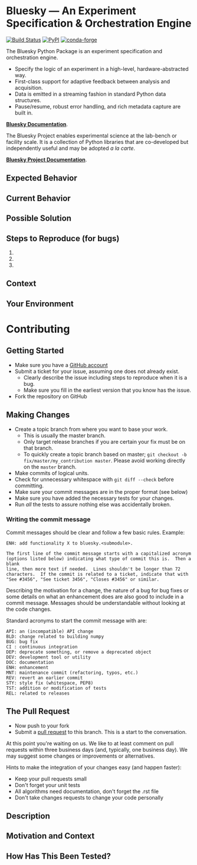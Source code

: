 # Bluesky — An Experiment Specification & Orchestration Engine

[![Build Status](https://img.shields.io/github/workflow/status/bluesky/bluesky/Unit%20Tests)](https://github.com/bluesky/bluesky/actions?query=workflow%3A%22Unit+Tests%22+branch%3Amaster)
[![PyPI](https://img.shields.io/pypi/v/bluesky)](https://pypi.org/project/bluesky/)
[![conda-forge](https://img.shields.io/conda/vn/conda-forge/bluesky)](https://anaconda.org/conda-forge/bluesky)

The Bluesky Python Package is an experiment specification and orchestration engine. 
- Specify the logic of an experiment in a high-level, hardware-abstracted way.
- First-class support for adaptive feedback between analysis and acquisition.
- Data is emitted in a streaming fashion in standard Python data structures.
- Pause/resume, robust error handling, and rich metadata capture are built in.

[**Bluesky Documentation**](http://blueskyproject.io/bluesky).

The Bluesky Project enables experimental science at the lab-bench or facility scale. It is a collection of Python libraries that are co-developed but independently useful and may be adopted *a la carte*.

[**Bluesky Project Documentation**](http://blueskyproject.io).

<!--- Provide a general summary of the issue in the Title above -->

## Expected Behavior
<!--- If you're describing a bug, tell us what should happen -->
<!--- If you're suggesting a change/improvement, tell us how it should work -->

## Current Behavior
<!--- If describing a bug, tell us what happens instead of the expected behavior -->
<!--- If suggesting a change/improvement, explain the difference from current behavior -->

## Possible Solution
<!--- Not obligatory, but suggest a fix/reason for the bug, -->
<!--- or ideas how to implement the addition or change -->

## Steps to Reproduce (for bugs)
<!--- Provide a link to a live example, or an unambiguous set of steps to -->
<!--- reproduce this bug. Include code to reproduce, if relevant -->
1.
2.
3.

## Context
<!--- How has this issue affected you? What are you trying to accomplish? -->
<!--- Providing context helps us come up with a solution that is most useful in the real world -->

## Your Environment
<!--- Include as many relevant details about the environment you experienced the bug in -->
# Contributing

## Getting Started

* Make sure you have a [GitHub account](https://github.com/signup/free)
* Submit a ticket for your issue, assuming one does not already exist.
  * Clearly describe the issue including steps to reproduce when it is a bug.
  * Make sure you fill in the earliest version that you know has the issue.
* Fork the repository on GitHub


## Making Changes

* Create a topic branch from where you want to base your work.
  * This is usually the master branch.
  * Only target release branches if you are certain your fix must be on that
    branch.
  * To quickly create a topic branch based on master; `git checkout -b
    fix/master/my_contribution master`. Please avoid working directly on the
    `master` branch.
* Make commits of logical units.
* Check for unnecessary whitespace with `git diff --check` before committing.
* Make sure your commit messages are in the proper format (see below)
* Make sure you have added the necessary tests for your changes.
* Run _all_ the tests to assure nothing else was accidentally broken.

### Writing the commit message

Commit messages should be clear and follow a few basic rules. Example:

```
ENH: add functionality X to bluesky.<submodule>.

The first line of the commit message starts with a capitalized acronym
(options listed below) indicating what type of commit this is.  Then a blank
line, then more text if needed.  Lines shouldn't be longer than 72
characters.  If the commit is related to a ticket, indicate that with
"See #3456", "See ticket 3456", "Closes #3456" or similar.
```

Describing the motivation for a change, the nature of a bug for bug fixes 
or some details on what an enhancement does are also good to include in a 
commit message. Messages should be understandable without looking at the code 
changes. 

Standard acronyms to start the commit message with are:
```
API: an (incompatible) API change
BLD: change related to building numpy
BUG: bug fix
CI : continuous integration
DEP: deprecate something, or remove a deprecated object
DEV: development tool or utility
DOC: documentation
ENH: enhancement
MNT: maintenance commit (refactoring, typos, etc.)
REV: revert an earlier commit
STY: style fix (whitespace, PEP8)
TST: addition or modification of tests
REL: related to releases
```
## The Pull Request

* Now push to your fork
* Submit a [pull request](https://help.github.com/articles/using-pull-requests) to this branch. This is a start to the conversation.

At this point you're waiting on us. We like to at least comment on pull requests within three business days 
(and, typically, one business day). We may suggest some changes or improvements or alternatives.

Hints to make the integration of your changes easy (and happen faster):
- Keep your pull requests small
- Don't forget your unit tests
- All algorithms need documentation, don't forget the .rst file
- Don't take changes requests to change your code personally
<!--- Provide a general summary of your changes in the Title above -->

## Description
<!--- Describe your changes in detail -->

## Motivation and Context
<!--- Why is this change required? What problem does it solve? -->
<!--- If it fixes an open issue, please link to the issue here. -->

## How Has This Been Tested?
<!--- Please describe in detail how you tested your changes. -->
<!--- Include details of your testing environment, and the tests you ran to -->
<!--- see how your change affects other areas of the code, etc. -->

<!--
## Screenshots (if appropriate):
-->
